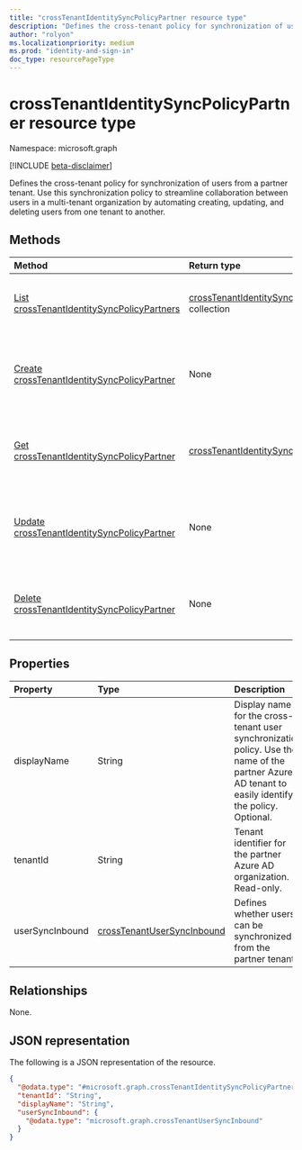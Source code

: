 ```yaml
---
title: "crossTenantIdentitySyncPolicyPartner resource type"
description: "Defines the cross-tenant policy for synchronization of users from a partner tenant. Use this synchronization policy to streamline collaboration between users in a multi-tenant organization by automating creating, updating, and deleting users from one tenant to another."
author: "rolyon"
ms.localizationpriority: medium
ms.prod: "identity-and-sign-in"
doc_type: resourcePageType
---
```


# crossTenantIdentitySyncPolicyPartner resource type

Namespace: microsoft.graph

[!INCLUDE [beta-disclaimer](../../includes/beta-disclaimer.md)]

Defines the cross-tenant policy for synchronization of users from a partner tenant. Use this synchronization policy to streamline collaboration between users in a multi-tenant organization by automating creating, updating, and deleting users from one tenant to another.

## Methods
|Method|Return type|Description|
|:---|:---|:---|
|[List crossTenantIdentitySyncPolicyPartners](../api/crosstenantaccesspolicyconfigurationpartner-list-identitysynchronization.md)|[crossTenantIdentitySyncPolicyPartner](../resources/crosstenantidentitysyncpolicypartner.md) collection|List the user synchronization policy for all partner configurations.|
|[Create crossTenantIdentitySyncPolicyPartner](../api/crosstenantaccesspolicyconfigurationpartner-put-identitysynchronization.md)|None|Create a cross-tenant user synchronization policy for a partner-specific configuration.|
|[Get crossTenantIdentitySyncPolicyPartner](../api/crosstenantidentitysyncpolicypartner-get.md)|[crossTenantIdentitySyncPolicyPartner](../resources/crosstenantidentitysyncpolicypartner.md)|Read the user synchronization policy of a partner-specific configuration.|
|[Update crossTenantIdentitySyncPolicyPartner](../api/crosstenantidentitysyncpolicypartner-update.md)|None|Update the user synchronization policy of a partner-specific configuration.|
|[Delete crossTenantIdentitySyncPolicyPartner](../api/crosstenantidentitysyncpolicypartner-delete.md)|None|Delete the user synchronization policy for a partner-specific configuration.|

## Properties
|Property|Type|Description|
|:---|:---|:---|
|displayName|String|Display name for the cross-tenant user synchronization policy. Use the name of the partner Azure AD tenant to easily identify the policy. Optional.|
|tenantId|String|Tenant identifier for the partner Azure AD organization. Read-only.|
|userSyncInbound|[crossTenantUserSyncInbound](../resources/crosstenantusersyncinbound.md)|Defines whether users can be synchronized from the partner tenant. |

## Relationships
None.

## JSON representation
The following is a JSON representation of the resource.
<!-- {
  "blockType": "resource",
  "keyProperty": "id",
  "@odata.type": "microsoft.graph.crossTenantIdentitySyncPolicyPartner",
  "openType": false
}
-->
``` json
{
  "@odata.type": "#microsoft.graph.crossTenantIdentitySyncPolicyPartner",
  "tenantId": "String",
  "displayName": "String",
  "userSyncInbound": {
    "@odata.type": "microsoft.graph.crossTenantUserSyncInbound"
  }
}
```

